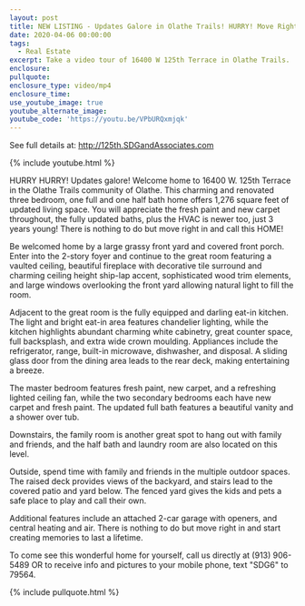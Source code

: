 ```yaml
---
layout: post
title: NEW LISTING - Updates Galore in Olathe Trails! HURRY! Move Right In!
date: 2020-04-06 00:00:00
tags:
  - Real Estate
excerpt: Take a video tour of 16400 W 125th Terrace in Olathe Trails.
enclosure:
pullquote:
enclosure_type: video/mp4
enclosure_time:
use_youtube_image: true
youtube_alternate_image:
youtube_code: 'https://youtu.be/VPbURQxmjqk'
---
```


See full details at: http://125th.SDGandAssociates.com

{% include youtube.html %}

HURRY HURRY\! Updates galore\! Welcome home to 16400 W. 125th Terrace in the Olathe Trails community of Olathe. This charming and renovated three bedroom, one full and one half bath home offers 1,276 square feet of updated living space. You will appreciate the fresh paint and new carpet throughout, the fully updated baths, plus the HVAC is newer too, just 3 years young\! There is nothing to do but move right in and call this HOME\!

Be welcomed home by a large grassy front yard and covered front porch. Enter into the 2-story foyer and continue to the great room featuring a vaulted ceiling, beautiful fireplace with decorative tile surround and charming ceiling height ship-lap accent, sophisticated wood trim elements, and large windows overlooking the front yard allowing natural light to fill the room.

Adjacent to the great room is the fully equipped and darling eat-in kitchen. The light and bright eat-in area features chandelier lighting, while the kitchen highlights abundant charming white cabinetry, great counter space, full backsplash, and extra wide crown moulding. Appliances include the refrigerator, range, built-in microwave, dishwasher, and disposal. A sliding glass door from the dining area leads to the rear deck, making entertaining a breeze.

The master bedroom features fresh paint, new carpet, and a refreshing lighted ceiling fan, while the two secondary bedrooms each have new carpet and fresh paint. The updated full bath features a beautiful vanity and a shower over tub.

Downstairs, the family room is another great spot to hang out with family and friends, and the half bath and laundry room are also located on this level.

Outside, spend time with family and friends in the multiple outdoor spaces. The raised deck provides views of the backyard, and stairs lead to the covered patio and yard below. The fenced yard gives the kids and pets a safe place to play and call their own.

Additional features include an attached 2-car garage with openers, and central heating and air. There is nothing to do but move right in and start creating memories to last a lifetime.

To come see this wonderful home for yourself, call us directly at (913) 906-5489 OR to receive info and pictures to your mobile phone, text "SDG6" to 79564.

{% include pullquote.html %}